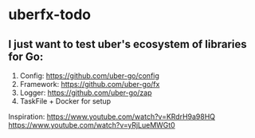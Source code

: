 # uberfx-todo
## I just want to test uber's ecosystem of libraries for Go:

1) Config: https://github.com/uber-go/config
2) Framework: https://github.com/uber-go/fx
3) Logger: https://github.com/uber-go/zap
4) TaskFile + Docker for setup

Inspiration:
https://www.youtube.com/watch?v=KRdrH9a98HQ
https://www.youtube.com/watch?v=yRjLueMWGt0

